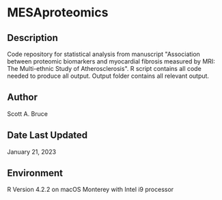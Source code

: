 # MESAproteomics

## Description
Code repository for statistical analysis from manuscript "Association between proteomic biomarkers and myocardial fibrosis measured by MRI: The Multi-ethnic Study of Atherosclerosis".  R script contains all code needed to produce all output.  Output folder contains all relevant output.

## Author
Scott A. Bruce

## Date Last Updated
January 21, 2023

## Environment
R Version 4.2.2 on macOS Monterey with Intel i9 processor
